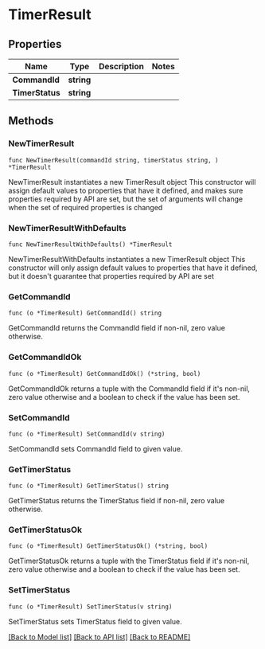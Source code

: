 # TimerResult

## Properties

Name | Type | Description | Notes
------------ | ------------- | ------------- | -------------
**CommandId** | **string** |  | 
**TimerStatus** | **string** |  | 

## Methods

### NewTimerResult

`func NewTimerResult(commandId string, timerStatus string, ) *TimerResult`

NewTimerResult instantiates a new TimerResult object
This constructor will assign default values to properties that have it defined,
and makes sure properties required by API are set, but the set of arguments
will change when the set of required properties is changed

### NewTimerResultWithDefaults

`func NewTimerResultWithDefaults() *TimerResult`

NewTimerResultWithDefaults instantiates a new TimerResult object
This constructor will only assign default values to properties that have it defined,
but it doesn't guarantee that properties required by API are set

### GetCommandId

`func (o *TimerResult) GetCommandId() string`

GetCommandId returns the CommandId field if non-nil, zero value otherwise.

### GetCommandIdOk

`func (o *TimerResult) GetCommandIdOk() (*string, bool)`

GetCommandIdOk returns a tuple with the CommandId field if it's non-nil, zero value otherwise
and a boolean to check if the value has been set.

### SetCommandId

`func (o *TimerResult) SetCommandId(v string)`

SetCommandId sets CommandId field to given value.


### GetTimerStatus

`func (o *TimerResult) GetTimerStatus() string`

GetTimerStatus returns the TimerStatus field if non-nil, zero value otherwise.

### GetTimerStatusOk

`func (o *TimerResult) GetTimerStatusOk() (*string, bool)`

GetTimerStatusOk returns a tuple with the TimerStatus field if it's non-nil, zero value otherwise
and a boolean to check if the value has been set.

### SetTimerStatus

`func (o *TimerResult) SetTimerStatus(v string)`

SetTimerStatus sets TimerStatus field to given value.



[[Back to Model list]](../README.md#documentation-for-models) [[Back to API list]](../README.md#documentation-for-api-endpoints) [[Back to README]](../README.md)



